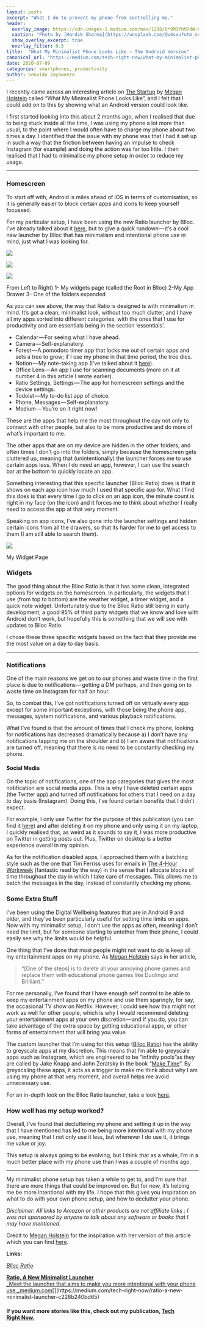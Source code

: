 ```yaml
---
layout: posts
excerpt: "What I do to prevent my phone from controlling me."
header: 
  overlay_image: https://cdn-images-1.medium.com/max/1200/0*9M3YhM7dW-hD-dAN
  caption: "Photo by [Hardik Sharma](https://unsplash.com/@v4ssu?utm_source=medium&utm_medium=referral) on [Unsplash](https://unsplash.com?utm_source=medium&utm_medium=referral)"
  show_overlay_excerpt: true
  overlay_filter: 0.5 
title:  "What My Minimalist Phone Looks Like — The Android Version"
canonical_url: "https://medium.com/tech-right-now/what-my-minimalist-phone-looks-like-the-android-version-13cc0e4605ee"
date: 2020-07-09
categories: smartphones, productivity 
author: Senvidu Jayaweera
---
```


I recently came across an interesting article on [The Startup](https://medium.com/swlh) by [Megan Holstein](https://medium.com/u/b0479bd1cc08) called “What My Minimalist Phone Looks Like”, and I felt that I could add on to this by showing what an Android version could look like.

I first started looking into this about 2 months ago, when I realised that due to being stuck inside all the time, I was using my phone a lot more than usual, to the point where I would often have to charge my phone about two times a day. I identified that the issue with my phone was that I had it set up in such a way that the friction between having an impulse to check Instagram (for example) and doing the action was far too little. I then realised that I had to minimalise my phone setup in order to reduce my usage.

---

### Homescreen

To start off with, Android is miles ahead of iOS in terms of customisation, so it is generally easier to block certain apps and icons to keep yourself focussed.

For my particular setup, I have been using the new Ratio launcher by Blloc. I’ve already talked about it [here](https://medium.com/tech-right-now/ratio-a-new-minimalist-launcher-c228b240bd65), but to give a quick rundown — it’s a cool new launcher by Blloc that has minimalism and intentional phone use in mind, just what I was looking for.

![](https://cdn-images-1.medium.com/max/600/1*Z7A0FrowYzxLsD1yUIXK_A.png)

![](https://cdn-images-1.medium.com/max/600/1*M_-EHLiLD_hXJY2yv0GrhQ.png)

![](https://cdn-images-1.medium.com/max/600/1*Yyk5tLFkg-UrRf_jM0MP1Q.png)

From Left to Right) 1- My widgets page (called the Root in Blloc) 2-My App Drawer 3- One of the folders expanded

As you can see above, the way that Ratio is designed is with minimalism in mind. It’s got a clean, minimalist look, without too much clutter, and I have all my apps sorted into different categories, with the ones that I use for productivity and are essentials being in the section ‘essentials’.

-   Calendar — For seeing what I have ahead.
-   Camera — Self-explanatory.
-   Forest — A pomodoro timer app that locks me out of certain apps and sets a tree to grow; if I use my phone in that time period, the tree dies.
-   Notion — My note-taking app (I’ve talked about it [here](https://medium.com/tech-right-now/notion-and-the-value-of-delight-26618b5f725c)).
-   Office Lens — An app I use for scanning documents (more on it at number 4 in this article I wrote earlier).
-   Ratio Settings, Settings — The app for homescreen settings and the device settings.
-   Todoist — My to-do list app of choice.
-   Phone, Messages — Self-explanatory.
-   Medium — You’re on it right now!

These are the apps that help me the most throughout the day not only to connect with other people, but also to be more productive and do more of what’s important to me.

The other apps that are on my device are hidden in the other folders, and often times I don’t go into the folders, simply because the homescreen gets cluttered up, meaning that (unintentionally) the launcher forces me to use certain apps less. When I do need an app, however, I can use the search bar at the bottom to quickly locate an app.

Something interesting that this specific launcher (Blloc Ratio) does is that it shows on each app icon how much I used that specific app for. What I find this does is that every time I go to click on an app icon, the minute count is right in my face (on the icon) and it forces me to think about whether I really need to access the app at that very moment.

Speaking on app icons, I’ve also gone into the launcher settings and hidden certain icons from all the drawers, so that its harder for me to get access to them (I am still able to search them).

![](https://cdn-images-1.medium.com/max/900/1*NKC1IyTKh4EP9EnagWMkRg.png)

My Widget Page

### Widgets

The good thing about the Blloc Ratio is that it has some clean, integrated options for widgets on the homescreen. In particularly, the widgets that I use (from top to bottom) are the weather widget, a timer widget, and a quick note widget. Unfortunately due to the Blloc Ratio still being in early development, a good 95% of third party widgets that we know and love with Android don’t work, but hopefully this is something that we will see with updates to Blloc Ratio.

I chose these three specific widgets based on the fact that they provide me the most value on a day to day basis.

---

### Notifications

One of the main reasons we get on to our phones and waste time in the first place is due to notifications — getting a DM perhaps, and then going on to waste time on Instagram for half an hour.

So, to combat this, I’ve got notifications turned off on virtually every app except for some important exceptions, with those being the phone app, messages, system notifications, and various playback notifications.

What I’ve found is that the amount of times that I check my phone, looking for notifications has decreased dramatically because a) I don’t have any notifications tapping me on the shoulder and b) I am aware that notifications are turned off, meaning that there is no need to be constantly checking my phone.

#### Social Media

On the topic of notifications, one of the app categories that gives the most notification are social media apps. This is why I have deleted certain apps (the Twitter app) and turned off notifications for others that I need on a day to day basis (Instagram). Doing this, I’ve found certain benefits that I didn’t expect.

For example, I only use Twitter for the purpose of this publication (you can find it [here](https://twitter.com/TechRightNow1)) and after deleting it on my phone and only using it on my laptop, I quickly realised that, as weird as it sounds to say it, I was more productive on Twitter in getting posts out. Plus, Twitter on desktop is a better experience overall in my opinion.

As for the notification disabled apps, I approached them with a batching style such as the one that Tim Ferriss uses for emails in [The 4-Hour Workweek](https://www.amazon.com.au/4-Hour-Work-Week-Escape-Anywhere/dp/0091929113/ref=asc_df_0091929113/?tag=googleshopdsk-22&linkCode=df0&hvadid=341744868201&hvpos=&hvnetw=g&hvrand=1505086795822087528&hvpone=&hvptwo=&hvqmt=&hvdev=c&hvdvcmdl=&hvlocint=&hvlocphy=9071448&hvtargid=pla-364195442764&psc=1) (fantastic read by the way) in the sense that I allocate blocks of time throughout the day in which I take care of messages. This allows me to batch the messages in the day, instead of constantly checking my phone.

### Some Extra Stuff

I’ve been using the Digital Wellbeing features that are in Android 9 and older, and they’ve been particularly useful for setting time limits on apps. Now with my minimalist setup, I don’t use the apps as often, meaning I don’t need the limit, but for someone starting to untether from their phone, I could easily see why the limits would be helpful.

One thing that I’ve done that most people might not want to do is keep all my entertainment apps on my phone. As [Megan Holstein](https://medium.com/u/b0479bd1cc08) says in her article,

> “\[One of the steps\] is to delete all your annoying phone games and replace them with educational phone games like Duolingo and Brilliant.”

For me personally, I’ve found that I have enough self control to be able to keep my entertainment apps on my phone and use them sparingly, for say, the occasional TV show on Netflix. However, I could see how this might not work as well for other people, which is why I would recommend deleting your entertainment apps at your own discretion — and if you do, you can take advantage of the extra space by getting educational apps, or other forms of entertainment that will bring you value.

The custom launcher that I’m using for this setup ([Blloc Ratio](https://blloc.com/)) has the ability to greyscale apps at my discretion. This means that I’m able to greyscale apps such as Instagram, which are engineered to be “infinity pools”as they are called by Jake Knapp and John Zeratsky in the book “[Make Time](https://www.amazon.com.au/Make-Time-focus-matters-every-ebook/dp/B079SWFVPC)”. By greyscaling these apps, it acts as a trigger to make me think about why I am using my phone at that very moment, and overall helps me avoid unnecessary use.

For an in-depth look on the Blloc Ratio launcher, take a look [here](https://medium.com/tech-right-now/ratio-a-new-minimalist-launcher-c228b240bd65).

### How well has my setup worked?

Overall, I’ve found that decluttering my phone and setting it up in the way that I have mentioned has led to me being more intentional with my phone use, meaning that I not only use it less, but whenever I do use it, it brings me value or joy.

This setup is always going to be evolving, but I think that as a whole, I’m in a much better place with my phone use than I was a couple of months ago.

---

My minimalist phone setup has taken a while to get to, and I’m sure that there are more things that could be improved on. But for now, it’s helping me be more intentional with my life. I hope that this gives you inspiration on what to do with your own phone setup, and how to declutter your phone.



_Disclaimer: All links to Amazon or other products are not affiliate links ; I was not sponsored by anyone to talk about any software or books that I may have mentioned._

Credit to [Megan Holstein](https://medium.com/u/b0479bd1cc08) for the inspiration with her version of this article which you can find [here](https://medium.com/swlh/what-my-minimalist-phone-looks-like-c0fd0180b125).

**Links:**

[_Blloc Ratio_](http://blloc.com)

[**Ratio, A New Minimalist Launcher**  
_Meet the launcher that aims to make you more intentional with your phone use._medium.com](https://medium.com/tech-right-now/ratio-a-new-minimalist-launcher-c228b240bd65 "https://medium.com/tech-right-now/ratio-a-new-minimalist-launcher-c228b240bd65")[](https://medium.com/tech-right-now/ratio-a-new-minimalist-launcher-c228b240bd65)

#### If you want more stories like this, check out my publication, [Tech Right Now.](https://medium.com/tech-right-now)
